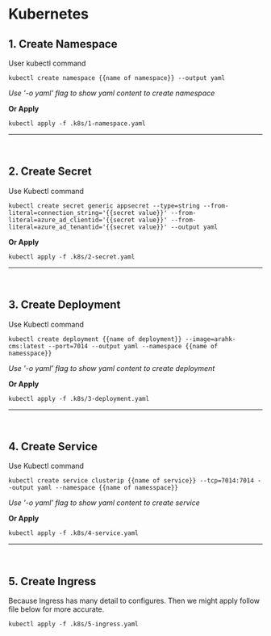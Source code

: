 # Kubernetes
## 1. Create Namespace
User kubectl command

```
kubectl create namespace {{name of namespace}} --output yaml
```

*Use '-o yaml' flag to show yaml content to create namespace*

**Or Apply**
```
kubectl apply -f .k8s/1-namespace.yaml
```
--- 
<br/>

## 2. Create Secret
Use Kubectl command
```
kubectl create secret generic appsecret --type=string --from-literal=connection_string='{{secret value}}' --from-literal=azure_ad_clientid='{{secret value}}' --from-literal=azure_ad_tenantid='{{secret value}}' --output yaml
```
**Or Apply**
```
kubectl apply -f .k8s/2-secret.yaml
```
---
<br/>

## 3. Create Deployment
Use Kubectl command
```
kubectl create deployment {{name of deployment}} --image=arahk-cms:latest --port=7014 --output yaml --namespace {{name of namesspace}}
```

*Use '-o yaml' flag to show yaml content to create deployment*


**Or Apply**
```
kubectl apply -f .k8s/3-deployment.yaml
```

---
<br/>

## 4. Create Service
Use Kubectl command
```
kubectl create service clusterip {{name of service}} --tcp=7014:7014 --output yaml --namespace {{name of namesspace}}
```

*Use '-o yaml' flag to show yaml content to create service*


**Or Apply**
```
kubectl apply -f .k8s/4-service.yaml
```

---
<br/>

## 5. Create Ingress
Because Ingress has many detail to configures. Then we might apply follow file below for more accurate.
```
kubectl apply -f .k8s/5-ingress.yaml
```